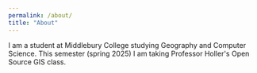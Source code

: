 ```yaml
---
permalink: /about/
title: "About"
---
```


I am a student at Middlebury College studying Geography and Computer Science.
This semester (spring 2025) I am taking Professor Holler's Open Source GIS class.
